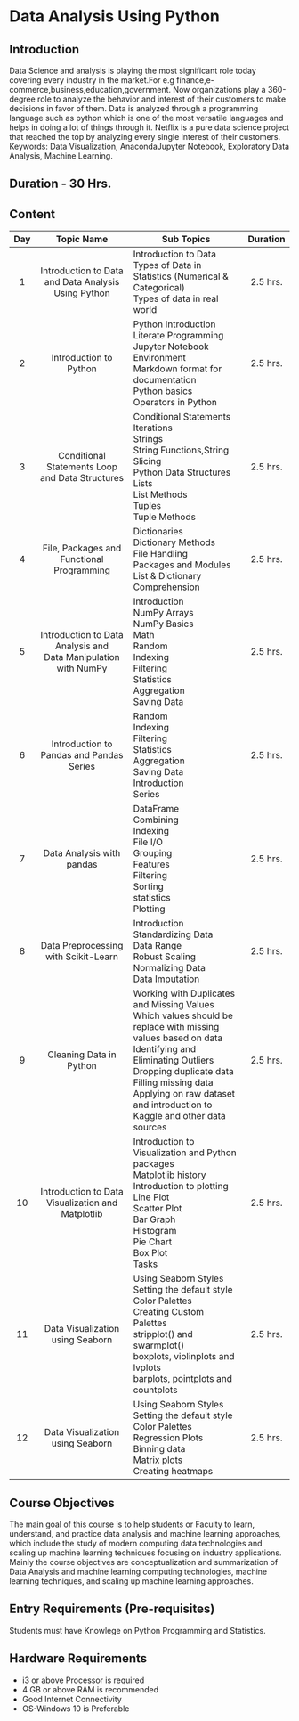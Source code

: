 # Data Analysis Using Python 

## Introduction 

Data Science and analysis is playing the most significant role today covering every industry in the market.For e.g finance,e-commerce,business,education,government. Now organizations play a 360-degree role to analyze the behavior and interest of their customers to make decisions in favor of them. Data is analyzed through a programming language such as python which is one of the most versatile languages and helps in doing a lot of things through it. Netflix is a pure data science project that reached the top by analyzing every single interest of their customers. Keywords: Data Visualization, AnacondaJupyter Notebook, Exploratory Data Analysis, Machine Learning.
 
## Duration - 30 Hrs.

## Content 


| Day |                          Topic Name                          | Sub Topics                                                   | Duration |
| :---------: | :----------------------------------------------------------: | ------------------------------------------------------------ | :-----------------: |
|      1      |     Introduction to Data and Data Analysis Using Python      | Introduction to Data <br>Types of Data in Statistics (Numerical & Categorical) <br>Types of data in real world<br> |      2.5 hrs.       |
|      2      |                    Introduction to Python                    | Python Introduction<br/>Literate Programming<br/>Jupyter Notebook Environment<br/>Markdown format for documentation<br/>Python basics<br>Operators in Python |      2.5 hrs.       |
|      3      |       Conditional Statements Loop and Data Structures        | Conditional Statements<br/>Iterations<br/>Strings<br/>String Functions,String Slicing<br/>Python Data Structures<br/>Lists<br/>List Methods<br/>Tuples<br/>Tuple Methods |      2.5 hrs.       |
|      4      |          File, Packages and Functional Programming           | Dictionaries<br/>Dictionary Methods<br/>File Handling<br/>Packages and Modules<br/>List & Dictionary Comprehension |      2.5 hrs.       |
|      5      | Introduction to Data Analysis and <br>Data Manipulation with NumPy | Introduction <br>NumPy Arrays <br>NumPy Basics <br>Math <br>Random <br>Indexing <br>Filtering <br>Statistics <br>Aggregation <br>Saving Data |      2.5 hrs.       |
|      6      |           Introduction to Pandas and Pandas Series           | Random <br>Indexing <br>Filtering <br>Statistics <br>Aggregation <br>Saving Data<br>Introduction <br>Series |      2.5 hrs.       |
|      7      |                  Data Analysis with pandas                   | DataFrame<br>Combining<br>Indexing<br>File I/O<br>Grouping<br>Features<br>Filtering<br>Sorting<br>statistics<br>Plotting |      2.5 hrs.       |
|      8      |             Data Preprocessing with Scikit-Learn             | Introduction<br> Standardizing Data<br> Data Range<br> Robust Scaling<br> Normalizing Data<br> Data Imputation |      2.5 hrs.       |
|      9      |                   Cleaning Data in Python                    | Working with Duplicates and Missing Values <br> Which values should be replace with missing values based on data<br> Identifying and Eliminating Outliers<br> Dropping duplicate data<br> Filling missing data<br> Applying on raw dataset and introduction to Kaggle and other data sources |      2.5 hrs.       |
|     10      |      Introduction to Data Visualization and Matplotlib       | Introduction to Visualization and Python packages <br>Matplotlib history <br>Introduction to plotting <br>Line Plot <br>Scatter Plot <br>Bar Graph <br>Histogram <br>Pie Chart <br>Box Plot <br>Tasks |      2.5 hrs.       |
|     11      |               Data Visualization using Seaborn               | Using Seaborn Styles<br> Setting the default style<br> Color Palettes<br> Creating Custom Palettes<br> stripplot() and swarmplot()<br> boxplots, violinplots and lvplots<br> barplots, pointplots and countplots<br> |      2.5 hrs.       |
|     12      |               Data Visualization using Seaborn               | Using Seaborn Styles<br> Setting the default style<br>Color Palettes<br> Regression Plots<br> Binning data<br> Matrix plots<br> Creating heatmaps |      2.5 hrs.       |

## Course Objectives
The main goal of this course is to help students or Faculty to learn, understand, and practice data analysis and machine learning approaches, which include the study of modern computing data technologies and scaling up machine learning techniques focusing on industry applications. Mainly the course objectives are conceptualization and summarization of Data Analysis and machine learning computing technologies, machine learning techniques, and scaling up machine learning approaches.

## Entry Requirements (Pre-requisites)
Students must have Knowlege on Python Programming and Statistics.

## Hardware Requirements
- i3 or above Processor is required
- 4 GB or above RAM is recommended
- Good Internet Connectivity
- OS-Windows 10 is Preferable


